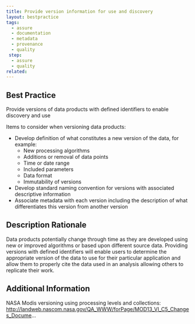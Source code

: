 ```yaml
---
title: Provide version information for use and discovery
layout: bestpractice
tags:
  - assure
  - documentation
  - metadata
  - provenance
  - quality
 step:
  - assure
  - quality
related:
---
```


## Best Practice
Provide versions of data products with defined identifiers to enable discovery and use

Items to consider when versioning data products:

- Develop definition of what constitutes a new version of the data, for example:
  - New processing algorithms
  - Additions or removal of data points
  - Time or date range
  - Included parameters
  - Data format
  - Immutability of versions
- Develop standard naming convention for versions with associated descriptive information
- Associate metadata with each version including the description of what differentiates this version from another version

## Description Rationale
Data products potentially change through time as they are developed using new or improved algorithms or based upon different source data. Providing versions with defined identifiers will enable users to determine the appropriate version of the data to use for their particular application and allow them to properly cite the data used in an analysis allowing others to replicate their work.

## Additional Information
NASA Modis versioning using processing levels and collections:
http://landweb.nascom.nasa.gov/QA_WWW/forPage/MOD13_VI_C5_Changes_Docume...
